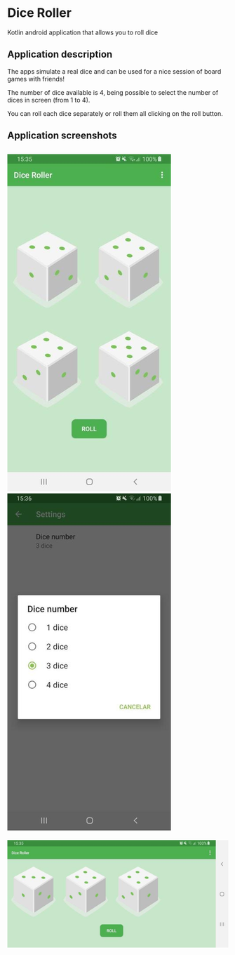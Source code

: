 # Dice Roller

Kotlin android application that allows you to roll dice

## Application description

The apps simulate a real dice and can be used for a nice session of board games with friends!

The number of dice available is 4, being possible to select the number of dices in screen (from 1 to 4). 

You can roll each dice separately or roll them all clicking on the roll button.

## Application screenshots

![mainActivity](doc/images/mainActivity.jpg  "mainActivity") ![settingActivity](doc/images/settingsActivity.jpg  "settingActivity")
-
![mainLandscape](doc/images/mainLandscape.jpg  "mainLandscape")